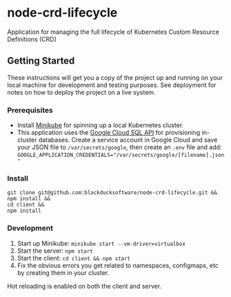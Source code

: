 # node-crd-lifecycle
Application for managing the full lifecycle of Kubernetes Custom Resource Definitions (CRD)

## Getting Started
These instructions will get you a copy of the project up and running on your local machine for development and testing purposes. See deployment for notes on how to deploy the project on a live system.

### Prerequisites
* Install [Minikube](https://github.com/kubernetes/minikube) for spinning up a local Kubernetes cluster.
* This application uses the [Google Cloud SQL API](https://cloud.google.com/sql/docs/mysql/admin-api/) for provisioning in-cluster databases. Create a service account in Google Cloud and save your JSON file to `/var/secrets/google`, then create an `.env` file and add: `GOOGLE_APPLICATION_CREDENTIALS="/var/secrets/google/[filename].json"`

### Install
```
git clone git@github.com:blackducksoftware/node-crd-lifecycle.git &&
npm install &&
cd client &&
npm install
```

### Development
1. Start up Minikube: `minikube start --vm-driver=virtualbox`
2. Start the server: `npm start`
3. Start the client: `cd client && npm start`
4. Fix the obvious errors you get related to namespaces, configmaps, etc by creating them in your cluster.

Hot reloading is enabled on both the client and server.
